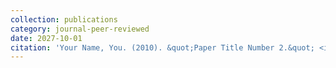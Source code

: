 ```yaml
---
collection: publications
category: journal-peer-reviewed
date: 2027-10-01
citation: 'Your Name, You. (2010). &quot;Paper Title Number 2.&quot; <i>IEEE/ACM Transactions on Networking</i>. 1(2).'
---
```


